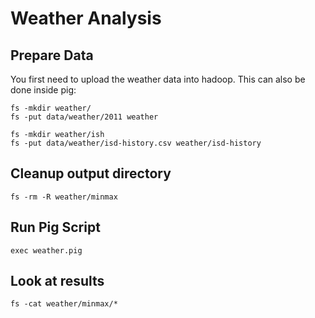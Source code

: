 # Weather Analysis

## Prepare Data

You first need to upload the weather data into hadoop. This can also be done inside pig:

    fs -mkdir weather/
    fs -put data/weather/2011 weather
    
    fs -mkdir weather/ish
    fs -put data/weather/isd-history.csv weather/isd-history
    
## Cleanup output directory
    
    fs -rm -R weather/minmax

## Run Pig Script

    exec weather.pig
    
## Look at results
    
    fs -cat weather/minmax/*
    